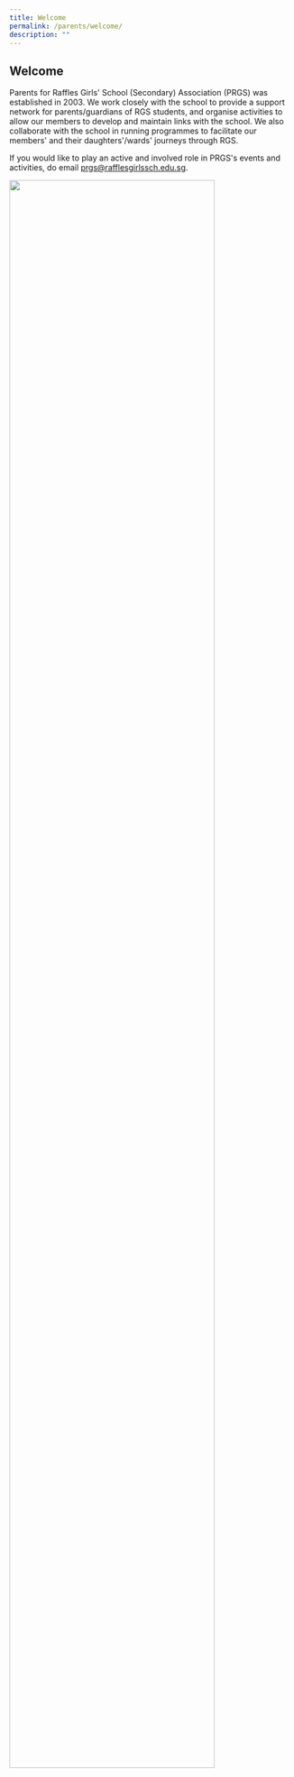 ```yaml
---
title: Welcome
permalink: /parents/welcome/
description: ""
---
```

## Welcome

Parents for Raffles Girls' School (Secondary) Association (PRGS) was established in 2003. We work closely with the school to provide a support network for parents/guardians of RGS students, and organise activities to allow our members to develop and maintain links with the school. We also collaborate with the school in running programmes to facilitate our members' and their daughters'/wards' journeys through RGS.

If you would like to play an active and involved role in PRGS's events and activities, do email&nbsp;[prgs@rafflesgirlssch.edu.sg](mailto:prgs@rafflesgirlssch.edu.sg).

<img src="/images/Welcome1.png" style="width:85%">